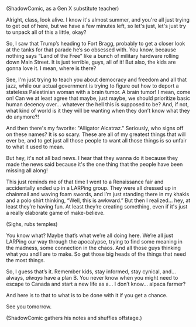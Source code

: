 (ShadowComic, as a Gen X substitute teacher)

Alright, class, look alive. I know it's almost summer, and you're all just trying to get out of here, but we have a few minutes left, so let's just, let's just try to unpack all of this a little, okay?

So, I saw that Trump’s heading to Fort Bragg, probably to get a closer look at the tanks for that parade he’s so obsessed with. You know, because nothing says “Land of the Free” like a bunch of military hardware rolling down Main Street. It is just terrible, guys, all of it! But also, the kids are gonna love it. I mean, where is there?

See, I'm just trying to teach you about democracy and freedom and all that jazz, while our actual government is trying to figure out how to deport a stateless Palestinian woman with a brain tumor. A brain tumor! I mean, come on! Can we at least agree that maybe, just maybe, we should prioritize basic human decency over… whatever the hell this is supposed to be? And, if not, what kind of world is it they will be wanting when they don’t know what they do anymore?!

And then there's my favorite: "Alligator Alcatraz." Seriously, who signs off on these names? It is so scary. These are all of my greatest things that will ever be, and to get just all those people to want all those things is so unfair to what it used to mean.

But hey, it's not all bad news. I hear that they wanna do it because they made the news said because it's the one thing that the people have been missing all along!

This just reminds me of that time I went to a Renaissance fair and accidentally ended up in a LARPing group. They were all dressed up in chainmail and waving foam swords, and I’m just standing there in my khakis and a polo shirt thinking, “Well, this is awkward.” But then I realized… hey, at least they’re having fun. At least they’re creating something, even if it's just a really elaborate game of make-believe.

(Sighs, rubs temples)

You know what? Maybe that’s what we’re all doing here. We’re all just LARPing our way through the apocalypse, trying to find some meaning in the madness, some connection in the chaos. And all those guys thinking what you and I are to make. So get those big heads of the things that need the most things.

So, I guess that’s it. Remember kids, stay informed, stay cynical, and… always, *always* have a plan B. You never know when you might need to escape to Canada and start a new life as a… I don’t know… alpaca farmer?

And here is to that to what is to be done with it if you get a chance.

See you tomorrow.

(ShadowComic gathers his notes and shuffles offstage.)